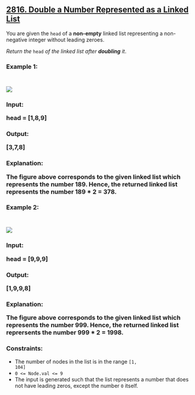 <h2> <a href = "https://leetcode.com/problems/double-a-number-represented-as-a-linked-list"> 2816. Double a Number Represented as a Linked List</a></h2>

You are given the <code>head</code> of a <strong>non-empty</strong> linked list representing a non-negative integer without leading zeroes.

<em>Return the</em> <code>head</code> <em>of the linked list after <strong>doubling</strong> it</em>.

 

<h3><strong>Example 1:</strong><h3><br>
<img src = "https://assets.leetcode.com/uploads/2023/05/28/example.png">
<h3><strong>Input:</strong> <span><p>head = [1,8,9]</p></span><h3>
<h3><strong>Output:</strong> <span><p>[3,7,8]</p></span><h3>
<h3><strong>Explanation:</strong> <span><p>The figure above corresponds to the given linked list which represents the number 189. Hence, the returned linked list represents the number 189 * 2 = 378.</p></span><h3>

<h3><strong>Example 2:</strong><h3><br>
<img src = "https://assets.leetcode.com/uploads/2023/05/28/example2.png">
<h3><strong>Input:</strong> <span><p>head = [9,9,9]</p></span><h3>
<h3><strong>Output:</strong> <span><p>[1,9,9,8]</p></span><h3>
<h3><strong>Explanation:</strong> <span><p>The figure above corresponds to the given linked list which represents the number 999. Hence, the returned linked list reprersents the number 999 * 2 = 1998.</p></span><h3>

<h3>Constraints:</h3>

- The number of nodes in the list is in the range <code>[1, 104]</code>
- <code>0 <= Node.val <= 9</code>
- The input is generated such that the list represents a number that does not have leading zeros, except the number <code>0</code> itself.

